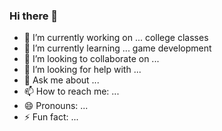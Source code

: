 ### Hi there 👋

- 🔭 I’m currently working on ... college classes
- 🌱 I’m currently learning ... game development
- 👯 I’m looking to collaborate on ... 
- 🤔 I’m looking for help with ... 
- 💬 Ask me about ... 
- 📫 How to reach me: ... 
- 😄 Pronouns: ... 
- ⚡ Fun fact: ... 
